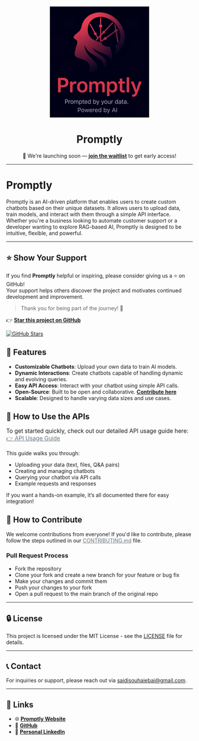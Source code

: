 <p align="center">
  <img src="assets/smaller.png" alt="Promptly Logo">
</p>

<h1 align="center"><strong>Promptly</strong></h1>

<p align="center">
  🚀 We're launching soon — <strong><a href="https://promtly.tech">join the waitlist</a></strong> to get early access!
</p>

---

# Promptly

Promptly is an AI-driven platform that enables users to create custom chatbots based on their unique datasets. It allows users to upload data, train models, and interact with them through a simple API interface. Whether you're a business looking to automate customer support or a developer wanting to explore RAG-based AI, Promptly is designed to be intuitive, flexible, and powerful.

---

## ⭐️ Show Your Support

If you find **Promptly** helpful or inspiring, please consider giving us a ⭐️ on GitHub!  
Your support helps others discover the project and motivates continued development and improvement.

> Thank you for being part of the journey! 🙌

👉 [**Star this project on GitHub**](https://github.com/SaidiSouhaieb/promptly-lite.git)

[![GitHub Stars](https://img.shields.io/github/stars/SaidiSouhaieb/promptly-ai-backend?style=social)](https://github.com/SaidiSouhaieb/promptly-ai-backend/stargazers)

## 🚀 Features

- **Customizable Chatbots**: Upload your own data to train AI models.
- **Dynamic Interactions**: Create chatbots capable of handling dynamic and evolving queries.
- **Easy API Access**: Interact with your chatbot using simple API calls.
- **Open-Source**: Built to be open and collaborative. [**Contribute here**](CONTRIBUTING.md)
- **Scalable**: Designed to handle varying data sizes and use cases.

## 📖 How to Use the APIs

<p style="font-weight: normal; font-size: 1.1em;">
  To get started quickly, check out our detailed API usage guide here:<br>
  <a href="docs/API_USAGE.md" style="color: #6c757d; font-weight: normal; text-decoration: underline;">
    👉 API Usage Guide
  </a>
</p>




This guide walks you through:  
- Uploading your data (text, files, Q&A pairs)  
- Creating and managing chatbots  
- Querying your chatbot via API calls  
- Example requests and responses  

If you want a hands-on example, it’s all documented there for easy integration!


## 📝 How to Contribute

We welcome contributions from everyone! If you'd like to contribute, please follow the steps outlined in our <a href="docs/CONTRIBUTING.md" style="color: #6c757d; font-weight: normal; text-decoration: underline;">CONTRIBUTING.md</a> file.


### Pull Request Process

- Fork the repository
- Clone your fork and create a new branch for your feature or bug fix
- Make your changes and commit them
- Push your changes to your fork
- Open a pull request to the main branch of the original repo

---

## 🔒 License

This project is licensed under the MIT License - see the [LICENSE](LICENSE.md) file for details.

---

## 📞 Contact

For inquiries or support, please reach out via [saidisouhaiebai@gmail.com](mailto:saidisouhaiebai@gmail.com).

---

## 🔗 Links

- 🌐 **[Promptly Website](https://promtly.tech)**
- 🐙 **[GitHub](https://github.com/SaidiSouhaieb)**
- 💼 **[Personal LinkedIn](https://www.linkedin.com/in/saidi-souhaieb-4632702a8/)**
